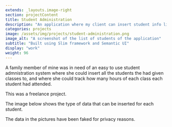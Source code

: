 ```yaml
---
extends: _layouts.image-right
section: projectContent
title: Student Administration
description: "An application where my client can insert student info like the name, which classes it attended to and with how many hours he or she had completed."
categories: projects
image: /assets/img/projects/student-administration.png
image_alt: "A screenshot of the list of students of the application"
subtitle: "Built using Slim framework and Semantic UI"
display: "work"
weight: 96
---
```


A family member of mine was in need of an easy to use student admnistration system where she could insert all the students the had given classes to, and where she could track how many hours of each class each student had attended.

This was a freelance project.

The image below shows the type of data that can be inserted for each student.

The data in the pictures have been faked for privacy reasons.

<img src="/assets/img/projects/student-administration-full.png" class="rounded img-border" alt="">